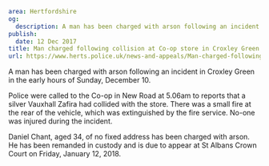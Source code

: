 ```yaml
area: Hertfordshire
og:
  description: A man has been charged with arson following an incident in Croxley Green in the early hours of Sunday, December 10.
publish:
  date: 12 Dec 2017
title: Man charged following collision at Co-op store in Croxley Green
url: https://www.herts.police.uk/news-and-appeals/Man-charged-following-collision-at-Coop-store-in-CroxleyGreen-1295C
```

A man has been charged with arson following an incident in Croxley Green in the early hours of Sunday, December 10.

Police were called to the Co-op in New Road at 5.06am to reports that a silver Vauxhall Zafira had collided with the store. There was a small fire at the rear of the vehicle, which was extinguished by the fire service. No-one was injured during the incident.

Daniel Chant, aged 34, of no fixed address has been charged with arson. He has been remanded in custody and is due to appear at St Albans Crown Court on Friday, January 12, 2018.
